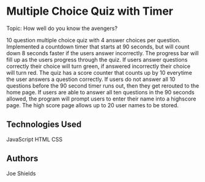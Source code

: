 # Multiple Choice Quiz with Timer
Topic: How well do you know the avengers?

10 question multiple choice quiz with 4 answer choices per question. Implemented a countdown timer that starts at 90 seconds, but will count down 8 seconds faster if the users answer incorrectly. The progress bar will fill up as the users progress through the quiz. If users answer questions correctly their choice will turn green, if answered incorrectly their choice will turn red. The quiz has a score counter that counts up by 10 everytime the user answers a question correctly. If users do not answer all 10 questions before the 90 second timer runs out, then they get rerouted to the home page. If users are able to answer all ten questions in the 90 seconds allowed, the program will prompt users to enter their name into a highscore page. The high score page allows up to 20 user names to be stored.


## Technologies Used 
JavaScript
HTML
CSS

## Authors
Joe Shields 